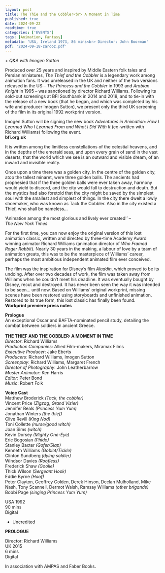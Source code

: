 ```yaml
---
layout: post
title: The Thie and the Cobbler<br> A Moment in Time
published: true
date: 2024-09-22
readtime: true
categories: ['EVENTS']
tags: [Animation, Fantasy]
metadata: 'USA, Ireland 1973, 86 mins<br> Director: John Boorman'
pdf: '2024-09-18-zardoz.pdf'
---
```


_+ Q&A with Imogen Sutton_

Produced over 25 years and inspired by Middle Eastern folk tales and Persian miniatures, _The Thief and the Cobbler_ is a legendary work among animation fans. It was unreleased in the UK and neither of the two versions released in the US – _The Princess and the Cobbler_ in 1993 and _Arabian Knight_ in 1995 – was sanctioned by director Richard Williams. Following its sold-out screenings at BFI Southbank in 2014 and 2018, and to tie-in with the release of a new book (that he began, and which was completed by his wife and producer Imogen Sutton), we present only the third UK screening of the film in its original 1992 workprint version.

Imogen Sutton will be signing the new book _Adventures in Animation: How I Learned Who I Learned From and What I Did With It_ (co-written with Richard Williams) following the event.  
**bfi.org.uk**  

It is written among the limitless constellations of the celestial heavens, and in the depths of the emerald seas, and upon every grain of sand in the vast deserts, that the world which we see is an outward and visible dream, of an inward and invisible reality.

Once upon a time there was a golden city. In the centre of the golden city, atop the tallest minaret, were three golden balls. The ancients had prophesied that if the three golden balls were ever taken away, harmony would yield to discord, and the city would fall to destruction and death. But the mystics had also foretold that the city might be saved by the simplest soul with the smallest and simplest of things. In the city there dwelt a lowly shoemaker, who was known as Tack the Cobbler. Also in the city existed a Thief, who shall be nameless…

‘Animation among the most glorious and lively ever created!’ –  
_The New York Times_

For the first time, you can now enjoy the original version of this lost animation classic, written and directed by three-time Academy Award winning animator Richard Williams (animation director of _Who Framed Roger Rabbit_). Nearly 30 years in the making, a labour of love by a team of animation greats, this was to be the masterpiece of Williams’ career, perhaps the most ambitious independent animated film ever conceived.

The film was the inspiration for Disney’s film _Aladdin_, which proved to be its undoing. After over two decades of work, the film was taken away from Williams when he couldn’t meet his deadline. It was eventually bought by Disney, recut and destroyed. It has never been seen the way it was intended to be seen... until now. Based on Williams’ original workprint, missing scenes have been restored using storyboards and unfinished animation. Restored to its true form, this lost classic has finally been found.  
**Workprint premiere press notes**  

**Prologue**  
An exceptional Oscar and BAFTA-nominated pencil study, detailing the combat between soldiers in ancient Greece.  
<br>
**THE THIEF AND THE COBBLER: A MOMENT IN TIME**  
_Director_: Richard Williams  
_Production Companies_: Allied Film-makers, Miramax Films  
_Executive Producer_: Jake Eberts  
_Producers_: Richard Williams, Imogen Sutton  
_Screenplay_: Richard Williams, Margaret French  
_Director of Photography_: John Leatherbarrow  
_Master Animator_: Ken Harris  
_Editor_: Peter Bond  
_Music_: Robert Folk  

**Voice Cast**  
Matthew Broderick _(Tack, the cobbler)_  
Vincent Price _(Zigzag, Grand Vizier)_  
Jennifer Beals _(Princess Yum Yum)_  
Jonathan Winters _(the thief)_  
Clive Revill _(King Nod)_  
Toni Collette _(nurse/good witch)_  
Joan Sims _(witch)_  
Kevin Dorsey _(Mighty One-Eye)_  
Eric Bogosian _(Phido)_  
Stanley Baxter _(Gofer/Slap)_  
Kenneth Williams _(Goblet/Tickle)_  
Clinton Sundberg _(dying soldier)_  
Windsor Davies _(Roofless)_  
Frederick Shaw _(Goolie)_  
Thick Wilson _(Sergeant Hook)_  
Eddie Byrne _(Hoof)_  
Peter Clayton, Geoffrey Golden, Derek Hinson, Declan Mulholland, Mike Nash, Tony Scannell, Dermot Walsh, Ramsay Williams _(other brigands)_  
Bobbi Page _(singing Princess Yum Yum)_  

USA 1992  
90 mins  
Digital  

  

* Uncredited

  

**PROLOGUE**

Director: Richard Williams  
UK 2015  
6 mins  
Digital  

In association with AMPAS and Faber Books.
<!--stackedit_data:
eyJoaXN0b3J5IjpbLTE3MjAyMDE0MzJdfQ==
-->
